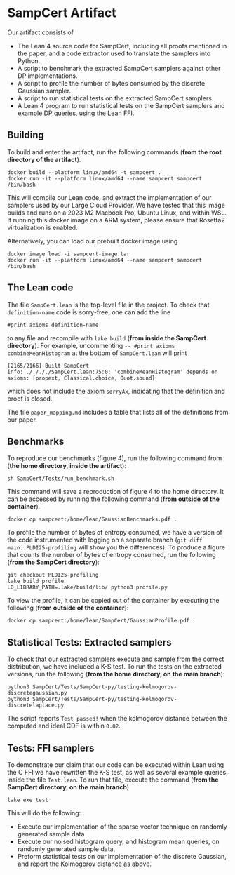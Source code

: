 # SampCert Artifact

Our artifact consists of 
- The Lean 4 source code for SampCert, including all proofs mentioned in the paper, and a code extractor used to translate the samplers into Python. 
- A script to benchmark the extracted SampCert samplers against other DP implementations.
- A script to profile the number of bytes consumed by the discrete Gaussian sampler.
- A script to run statistical tests on the extracted SampCert samplers. 
- A Lean 4 program to run statistical tests on the SampCert samplers and example DP queries, using the Lean FFI. 

## Building

To build and enter the artifact, run the following commands (**from the root directory of the artifact**).
```
docker build --platform linux/amd64 -t sampcert .
docker run -it --platform linux/amd64 --name sampcert sampcert /bin/bash
```
This will compile our Lean code, and extract the implementation of our samplers used by our Large Cloud Provider. 
We have tested that this image builds and runs on a 2023 M2 Macbook Pro, Ubuntu Linux, and within WSL. 
If running this docker image on a ARM system, please ensure that Rosetta2 virtualization is enabled.

Alternatively, you can load our prebuilt docker image using 
```
docker image load -i sampcert-image.tar 
docker run -it --platform linux/amd64 --name sampcert sampcert /bin/bash
```


## The Lean code

The file `SampCert.lean` is the top-level file in the project. 
To check that `definition-name` code is sorry-free, one can add the line 
```
#print axioms definition-name
```
to any file and recompile with `lake build` (**from inside the SampCert directory**). 
For example, uncommenting `-- #print axioms combineMeanHistogram` at the bottom of `SampCert.lean` will print 
```
[2165/2166] Built SampCert
info: ././././SampCert.lean:75:0: 'combineMeanHistogram' depends on axioms: [propext, Classical.choice, Quot.sound]
```
which does not include the axiom `sorryAx`, indicating that the definition and proof is closed. 

The file ``paper_mapping.md`` includes a table that lists all of the definitions from our paper. 

## Benchmarks

To reproduce our benchmarks (figure 4), run the following command from (**the home directory, inside the artifact**): 
```
sh SampCert/Tests/run_benchmark.sh
```
This command will save a reproduction of figure 4 to the home directory. It can be accessed by running the following command (**from outside of the container**).
```
docker cp sampcert:/home/lean/GaussianBenchmarks.pdf .
```

To profile the number of bytes of entropy consumed, we have a version of the code instrumented with logging on a separate branch (``git diff main..PLDI25-profiling`` will show you the differences). 
To produce a figure that counts the number of bytes of entropy consumed, run the following (**from the SampCert directory**):
```
git checkout PLDI25-profiling
lake build profile
LD_LIBRARY_PATH=.lake/build/lib/ python3 profile.py 
```
To view the profile, it can be copied out of the container by executing the following (**from outside of the container**):
```
docker cp sampcert:/home/lean/SampCert/GaussianProfile.pdf .
```


## Statistical Tests: Extracted samplers

To check that our extracted samplers execute and sample from the correct distribution, we have included a K-S test.
To run the tests on the extracted versions, run the following (**from the home directory, on the main branch**):
```
python3 SampCert/Tests/SampCert-py/testing-kolmogorov-discretegaussian.py
python3 SampCert/Tests/SampCert-py/testing-kolmogorov-discretelaplace.py
```
The script reports `Test passed!` when the kolmogorov distance between the computed and ideal CDF is within `0.02`. 


## Tests: FFI samplers

To demonstrate our claim that our code can be executed within Lean using the C FFI we have rewritten the K-S test, as well as several example queries, inside the file `Test.lean`. 
To run that file, execute the command (**from the SampCert directory, on the main branch**)
```
lake exe test
```

This will do the following:
- Execute our implementation of the sparse vector technique on randomly generated sample data 
- Execute our noised histogram query, and histogram mean queries, on randomly generated sample data,
- Preform statistical tests on our implementation of the discrete Gaussian, and report the Kolmogorov distance as above. 
